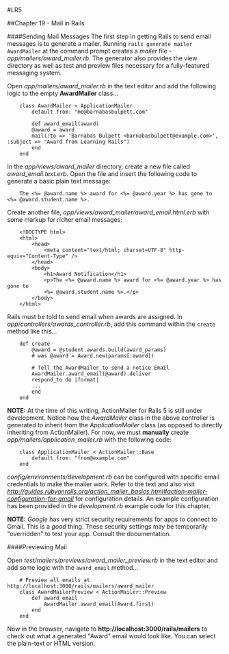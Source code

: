 #LR5

##Chapter 19 - Mail in Rails

####Sending Mail Messages
The first step in getting Rails to send email messages is to generate a mailer. Running `rails generate mailer AwardMailer` at the command prompt creates a _mailer_ file - *app/mailers/award_mailer.rb*. The generator also provides the view directory as well as test and preview files necessary for a fully-featured messaging system.

Open *app/mailers/award_mailer.rb* in the text editor and add the following logic to the empty **AwardMailer** class...

		class AwardMailer < ApplicationMailer
			default from: "me@barnabasbulpett.com"

			def award_email(award)
			@award = award
			mail(:to => 'Barnabas Bulpett <barnabasbulpett@example.com>', :subject => "Award from Learning Rails")
			end
		end

In the *app/views/award_mailer* directory, create a new file called *award_email.text.erb*. Open the file and insert the following code to generate a basic plain text message:

		The <%= @award.name %> award for <%= @award.year %> has gone to <%= @award.student.name %>.

Create another file, *app/views/award_mailer/award_email.html.erb* with some markup for richer email messages:

		<!DOCTYPE html>
		<html>
			<head>
				<meta content="text/html; charset=UTF-8" http-equiv="Content-Type" />
			</head>
			<body>
				<h1>Award Notification</h1>
				<p>The <%= @award.name %> award for <%= @award.year %> has gone to
				<%= @award.student.name %>.</p>
			</body>
		</html>

Rails must be told to send email when awards are assigned. In *app/controllers/awards_controller.rb*, add this command within the `create` method like this...

		def create
			@award = @student.awards.build(award_params)
			# was @award = Award.new(params[:award])

			# Tell the AwardMailer to send a notice Email
			AwardMailer.award_email(@award).deliver
			respond_to do |format|
            ...
			end
		end

**NOTE:** At the time of this writing, ActionMailer for Rails 5 is still under development. Notice how the *AwardMailer* class in the above controller is generated to inherit from the *ApplicationMailer* class (as opposed to directly inheriting from ActionMailer). For now, we must **manually** create *app/mailers/application_mailer.rb* with the following code:

        class ApplicationMailer < ActionMailer::Base
            default from: "from@example.com"
        end

*config/environments/development.rb* can be configured with specific email credentials to make the mailer work. Refer to the text and also visit *http://guides.rubyonrails.org/action_mailer_basics.html#action-mailer-configuration-for-gmail* for configuration details. An example configuration has been provided in the *development.rb* example code for this chapter.

**NOTE:** *Google* has very strict security requirements for apps to connect to Gmail. This is a *good* thing. These security settings may be temporarily "overridden" to test your app. Consult the documentation.

####Previewing Mail

Open *test/mailers/previews/award_mailer_preview.rb* in the text editor and add some logic with the `award_email` method...

        # Preview all emails at http://localhost:3000/rails/mailers/award_mailer
        class AwardMailerPreview < ActionMailer::Preview
            def award_email
                AwardMailer.award_email(Award.first)
            end
        end

Now in the browser, navigate to **http://localhost:3000/rails/mailers** to check out what a generated "Award" email would look like. You can select the plain-text or HTML version.